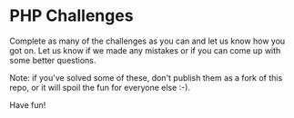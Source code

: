 # PHP Challenges

Complete as many of the challenges as you can and let us know how you got on. Let us know if we made any mistakes or if you can come up with some better questions.


Note: if you've solved some of these, don't publish them as a fork of this repo, or it will spoil the fun for everyone else :-).


Have fun!
